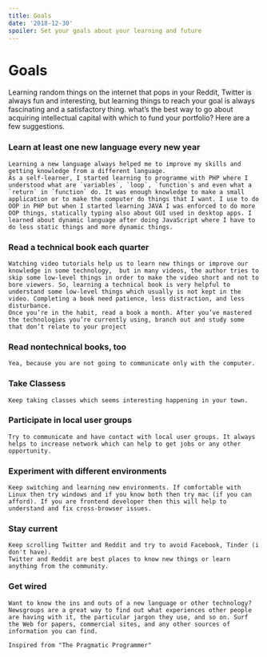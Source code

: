 ```yaml
---
title: Goals
date: '2018-12-30'
spoiler: Set your goals about your learning and future
---
```


# Goals

Learning random things on the internet that pops in your Reddit, Twitter is always fun and interesting, but learning things to reach your goal is always fascinating and a satisfactory thing.
what’s the best way to go about acquiring intellectual
capital with which to fund your portfolio? Here are a few suggestions.

### Learn at least one new language every new year

    Learning a new language always helped me to improve my skills and getting knowledge from a different language.
    As a self-learner, I started learning to programme with PHP where I understood what are `variables`, `loop`, `function`s and even what a `return` in `function` do. It was enough knowledge to make a small application or to make the computer do things that I want. I use to do OOP in PHP but when I started learning JAVA I was enforced to do more OOP things, statically typing also about GUI used in desktop apps. I learned about dynamic language after doing JavaScript where I have to do less static things and more dynamic things.

### Read a technical book each quarter

    Watching video tutorials help us to learn new things or improve our knowledge in some technology,  but in many videos, the author tries to skip some low-level things in order to make the video short and not to bore viewers. So, learning a technical book is very helpful to understand some low-level things which usually is not kept in the video. Completing a book need patience, less distraction, and less disturbance.
    Once you’re in the habit, read a book a month. After you’ve mastered the technologies you’re currently using, branch out and study some that don’t relate to your project

### Read nontechnical books, too

    Yea, because you are not going to communicate only with the computer.

### Take Classess

    Keep taking classes which seems interesting happening in your town.

### Participate in local user groups

    Try to communicate and have contact with local user groups. It always helps to increase network which can help to get jobs or any other opportunity.

### Experiment with different environments

    Keep switching and learning new environments. If comfortable with Linux then try windows and if you know both then try mac (if you can afford). If you are frontend developer then this will help to understand and fix cross-browser issues.

### Stay current

    Keep scrolling Twitter and Reddit and try to avoid Facebook, Tinder (i don't have).
    Twitter and Reddit are best places to know new things or learn anything from the community.

### Get wired

    Want to know the ins and outs of a new language or other technology? Newsgroups are a great way to find out what experiences other people are having with it, the particular jargon they use, and so on. Surf the Web for papers, commercial sites, and any other sources of information you can find.

`Inspired from "The Pragmatic Programmer"`
